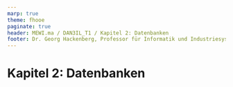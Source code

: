```yaml
---
marp: true
theme: fhooe
paginate: true
header: MEWI.ma / DAN3IL_T1 / Kapitel 2: Datenbanken
footer: Dr. Georg Hackenberg, Professor für Informatik und Industriesysteme, Fakultät für Technik und angewandte Naturwissenschaften, FH Oberösterreich
---
```


# Kapitel 2: Datenbanken